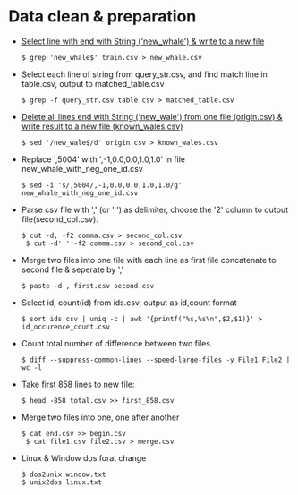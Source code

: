 # Data clean & preparation

- [Select line with end with String ('new_whale') & write to a new file ](https://www.linode.com/docs/tools-reference/tools/how-to-grep-for-text-in-files/)
    ```
    $ grep 'new_whale$' train.csv > new_whale.csv
    ```

- Select each line of string from query_str.csv, and find match line in table.csv, output to matched_table.csv
  ```
  $ grep -f query_str.csv table.csv > matched_table.csv
  ```
- [Delete all lines end with String ('new_wale') from one file (origin.csv) & write result to a new file (known_wales.csv)](http://www.theunixschool.com/2012/06/sed-25-examples-to-delete-line-or.html)
  ```
  $ sed '/new_wale$/d' origin.csv > known_wales.csv
  ```
- Replace ',5004' with ',-1,0.0,0.0,1.0,1.0' in file new_whale_with_neg_one_id.csv
  ```
  $ sed -i 's/,5004/,-1,0.0,0.0,1.0,1.0/g' new_whale_with_neg_one_id.csv
  ```
- Parse csv file with ',' (or ' ') as delimiter, choose  the '2' column to output file(second_col.csv). 
  ```
  $ cut -d, -f2 comma.csv > second_col.csv
   $ cut -d' ' -f2 comma.csv > second_col.csv
  ```
- Merge two files into one file with  each line as first file concatenate to second file & seperate by ','
  ```
  $ paste -d , first.csv second.csv
  ```
- Select id, count(id) from ids.csv, output as id,count format
  ```
  $ sort ids.csv | uniq -c | awk '{printf("%s,%s\n",$2,$1)}' > id_occurence_count.csv 
  ```
- Count total number of difference between two files.
  ```
  $ diff --suppress-common-lines --speed-large-files -y File1 File2 | wc -l
  ```
- Take first 858 lines to new file:
  ```
  $ head -858 total.csv >> first_858.csv
  ```
- Merge two files into one, one after another
  ```
  $ cat end.csv >> begin.csv
   $ cat file1.csv file2.csv > merge.csv
  ```
- Linux & Window dos forat change
  ```
  $ dos2unix window.txt
  $ unix2dos linux.txt
  ```
